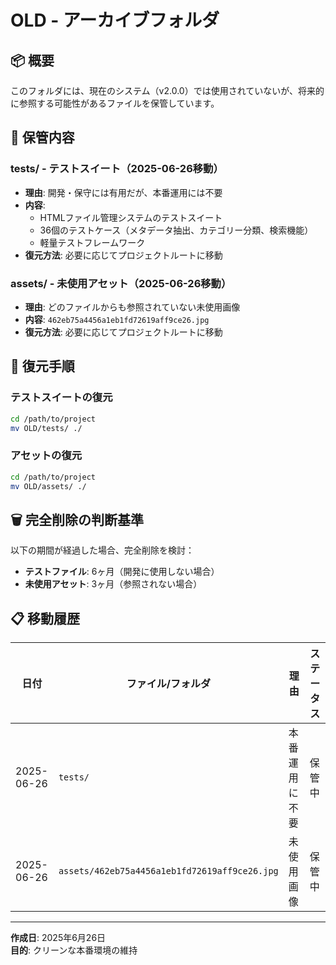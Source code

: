 # OLD - アーカイブフォルダ

## 📦 概要

このフォルダには、現在のシステム（v2.0.0）では使用されていないが、将来的に参照する可能性があるファイルを保管しています。

## 📁 保管内容

### tests/ - テストスイート（2025-06-26移動）
- **理由**: 開発・保守には有用だが、本番運用には不要
- **内容**: 
  - HTMLファイル管理システムのテストスイート
  - 36個のテストケース（メタデータ抽出、カテゴリー分類、検索機能）
  - 軽量テストフレームワーク
- **復元方法**: 必要に応じてプロジェクトルートに移動

### assets/ - 未使用アセット（2025-06-26移動）
- **理由**: どのファイルからも参照されていない未使用画像
- **内容**: `462eb75a4456a1eb1fd72619aff9ce26.jpg`
- **復元方法**: 必要に応じてプロジェクトルートに移動

## 🔄 復元手順

### テストスイートの復元
```bash
cd /path/to/project
mv OLD/tests/ ./
```

### アセットの復元
```bash
cd /path/to/project
mv OLD/assets/ ./
```

## 🗑️ 完全削除の判断基準

以下の期間が経過した場合、完全削除を検討：
- **テストファイル**: 6ヶ月（開発に使用しない場合）
- **未使用アセット**: 3ヶ月（参照されない場合）

## 📋 移動履歴

| 日付 | ファイル/フォルダ | 理由 | ステータス |
|------|-----------------|------|-----------|
| 2025-06-26 | `tests/` | 本番運用に不要 | 保管中 |
| 2025-06-26 | `assets/462eb75a4456a1eb1fd72619aff9ce26.jpg` | 未使用画像 | 保管中 |

---

**作成日**: 2025年6月26日  
**目的**: クリーンな本番環境の維持